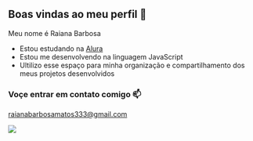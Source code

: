 ## Boas vindas ao meu perfil 💙

Meu nome é Raiana Barbosa 

- Estou estudando na [Alura](httsp://www.alura.com.br)
- Estou me desenvolvendo na linguagem JavaScript
- Ultilizo esse espaço para minha organização e compartilhamento dos meus projetos desenvolvidos

 ### Voçe entrar em contato comigo 📫

 raianabarbosamatos333@gmail.com 
 
![]( https://media1.tenor.com/m/ThPNaSrFKW8AAAAd/golden-retriever.gif)

